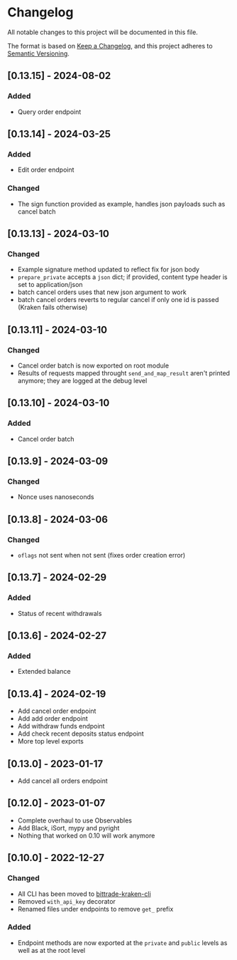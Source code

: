 # Changelog

All notable changes to this project will be documented in this file.

The format is based on [Keep a Changelog](https://keepachangelog.com/en/1.0.0/),
and this project adheres to [Semantic Versioning](https://semver.org/spec/v2.0.0.html).

## [0.13.15] - 2024-08-02

### Added

- Query order endpoint

## [0.13.14] - 2024-03-25

### Added

- Edit order endpoint

### Changed

- The sign function provided as example, handles json payloads such as cancel batch

## [0.13.13] - 2024-03-10

### Changed

- Example signature method updated to reflect fix for json body
- `prepare_private` accepts a `json` dict; if provided, content type header is set to application/json
- batch cancel orders uses that new json argument to work
- batch cancel orders reverts to regular cancel if only one id is passed (Kraken fails otherwise)

## [0.13.11] - 2024-03-10

### Changed

- Cancel order batch is now exported on root module
- Results of requests mapped throught `send_and_map_result` aren't printed anymore; they are logged at the debug level

## [0.13.10] - 2024-03-10

### Added

- Cancel order batch

## [0.13.9] - 2024-03-09

### Changed

- Nonce uses nanoseconds

## [0.13.8] - 2024-03-06

### Changed

- `oflags` not sent when not sent (fixes order creation error)

## [0.13.7] - 2024-02-29

### Added

- Status of recent withdrawals

## [0.13.6] - 2024-02-27

### Added

- Extended balance

## [0.13.4] - 2024-02-19

- Add cancel order endpoint
- Add add order endpoint
- Add withdraw funds endpoint
- Add check recent deposits status endpoint
- More top level exports

## [0.13.0] - 2023-01-17

- Add cancel all orders endpoint

## [0.12.0] - 2023-01-07

- Complete overhaul to use Observables
- Add Black, iSort, mypy and pyright
- Nothing that worked on 0.10 will work anymore

## [0.10.0] - 2022-12-27

### Changed

- All CLI has been moved to [bittrade-kraken-cli](https://github.com/TechSpaceAsia/bittrade-kraken-cli)
- Removed `with_api_key` decorator
- Renamed files under endpoints to remove `get_` prefix

### Added

- Endpoint methods are now exported at the `private` and `public` levels as well as at the root level